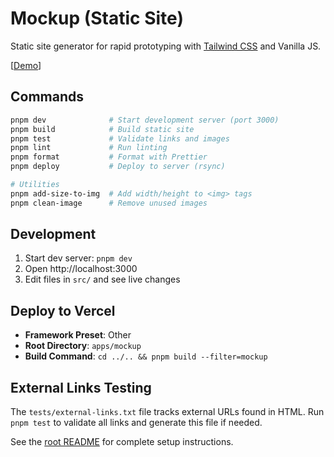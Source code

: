 # Mockup (Static Site)

Static site generator for rapid prototyping with [Tailwind CSS](https://tailwindcss.com/) and Vanilla JS.

[[Demo](https://webapp-template-mockup.usagizmo.com/)]

## Commands

```bash
pnpm dev              # Start development server (port 3000)
pnpm build            # Build static site
pnpm test             # Validate links and images
pnpm lint             # Run linting
pnpm format           # Format with Prettier
pnpm deploy           # Deploy to server (rsync)

# Utilities
pnpm add-size-to-img  # Add width/height to <img> tags
pnpm clean-image      # Remove unused images
```

## Development

1. Start dev server: `pnpm dev`
2. Open http://localhost:3000
3. Edit files in `src/` and see live changes

## Deploy to Vercel

- **Framework Preset**: Other
- **Root Directory**: `apps/mockup`
- **Build Command**: `cd ../.. && pnpm build --filter=mockup`

## External Links Testing

The `tests/external-links.txt` file tracks external URLs found in HTML.
Run `pnpm test` to validate all links and generate this file if needed.

See the [root README](../../README.md) for complete setup instructions.
